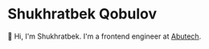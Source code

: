 # Shukhratbek Qobulov

👋 Hi, I'm Shukhratbek. I'm a frontend engineer at [Abutech](https://abutech.uz).

